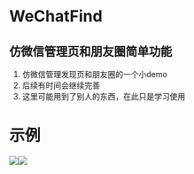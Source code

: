 # WeChatFind
## 仿微信管理页和朋友圈简单功能

1. 仿微信管理发现页和朋友圈的一个小demo
2. 后续有时间会继续完善
3. 这里可能用到了别人的东西，在此只是学习使用

# 示例
![](https://github.com/fllyguo/WeChatFind/blob/master/Snapshots/20180320-133723-HD.gif)![](https://github.com/fllyguo/WeChatFind/blob/master/Snapshots/20180320-134024-HD.gif)

